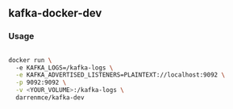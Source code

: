 ## kafka-docker-dev

### Usage

```sh

docker run \ 
  -e KAFKA_LOGS=/kafka-logs \
  -e KAFKA_ADVERTISED_LISTENERS=PLAINTEXT://localhost:9092 \
  -p 9092:9092 \
  -v <YOUR_VOLUME>:/kafka-logs \
  darrenmce/kafka-dev
```

